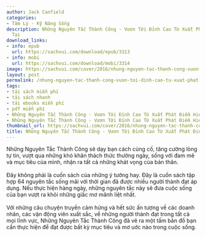 ```yaml
---
author: Jack Canfield
categories:
- Tâm Lý - Kỹ Năng Sống
description: Những Nguyên Tắc Thành Công - Vươn Tới Đỉnh Cao Từ Xuất Phát Điểm Hiện
  Tại
download_links:
- info: epub
  url: https://sachvui.com/download/epub/3313
- info: mobi
  url: https://sachvui.com/download/mobi/3314
image: https://sachvui.com/cover/2016/nhung-nguyen-tac-thanh-cong-vuon-toi-dinh-cao-tu-xuat-phat-diem-hien-tai.jpg
layout: post
permalink: /nhung-nguyen-tac-thanh-cong-vuon-toi-dinh-cao-tu-xuat-phat-diem-hien-tai.html
tags:
- tải sách miễn phí
- tải sách nhanh
- tải ebooks miễn phí
- pdf miễn phí
- Những Nguyên Tắc Thành Công - Vươn Tới Đỉnh Cao Từ Xuất Phát Điểm Hiện Tại ebook
- Những Nguyên Tắc Thành Công - Vươn Tới Đỉnh Cao Từ Xuất Phát Điểm Hiện Tại pdf
thumbnail_url: https://sachvui.com/cover/2016/nhung-nguyen-tac-thanh-cong-vuon-toi-dinh-cao-tu-xuat-phat-diem-hien-tai.jpg
title: Những Nguyên Tắc Thành Công - Vươn Tới Đỉnh Cao Từ Xuất Phát Điểm Hiện Tại
---
```


 <div class="item-desc text-justify"> <p>Những Nguyên Tắc Thành Công sẽ dạy bạn cách củng cố, tăng cường lòng tự tin, vượt qua những khó khăn thách thức thường ngày, sống với đam mê và mục tiêu của mình, nhận ra tất cả những khát vọng của bản thân.<br><br>Đây không phải là cuốn sách của những ý tưởng hay. Đây là cuốn sách tập hợp 64 nguyên tắc sống mãi với thời gian đã được nhiều người thành đạt áp dụng. Nếu thực hiện hàng ngày, những nguyên tắc này sẽ đưa cuộc sống của bạn vượt ra khỏi những giấc mơ mãnh liệt nhất.<br><br>Với những câu chuyện truyền cảm hứng và hết sức ấn tượng về các doanh nhân, các vận động viên xuất sắc, về những người thành đạt trong tất cả mọi lĩnh vực, Những Nguyên Tắc Thành Công đã vẽ ra một tấm bản đồ bạn cần thực hiện để đạt được bất kỳ mục tiêu và mơ uớc nào trong cuộc sống.<br> </p> </div>